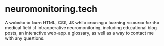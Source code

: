 # neuromonitoring.tech
A website to learn HTML, CSS, JS while creating a learning resource for the medical field of intraoperative neuromonitoring, including educational blog posts, an interactive web-app, a glossary, as well as a way to contact me with any questions.
